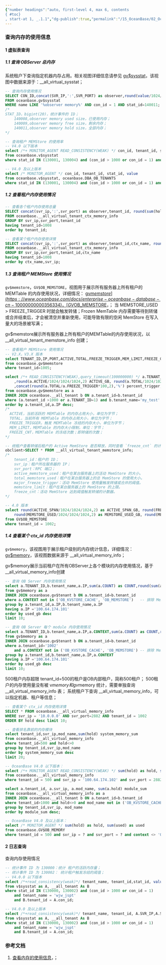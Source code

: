 ```yaml
---
{"number headings":"auto, first-level 4, max 6, contents
{ #toc}
, start-at 1, _.1.1","dg-publish":true,"permalink":"/15_OceanBase/02_OceanBase 基本操作/02_集群和多租户管理/查询内存的使用信息/","dgPassFrontmatter":true}
---
```



### 查询内存的使用信息
#### 1 虚拟表查询
##### 1.1 查询 OBServer 总内存
系统租户下查询指定机器内存占用。相关视图详细信息请参见 [gv$sysstat](https://www.oceanbase.com/docs/enterprise-oceanbase-database-cn-10000000000945206)，该视图中数据来源于：__all_virtual_sysstat；
```sql
-- 查询内存使用情况
SELECT CON_ID,concat(SVR_IP,':',SVR_PORT) as observer,round(value/1024/1024/1024,2) as value_gb,STAT_ID,NAME
FROM oceanbase.gv$sysstat 
WHERE name LIKE '%observer memory%' AND con_id = 1 AND stat_id=140011;
/*
STAT_ID，bigint(20)，统计事件的 ID；
	140008,observer memory used size，已使用内存；
	140009,observer memory free size，剩余内存；
	140011,observer memory hold size，全部内存；
*/

-- 查询租户 MEMStore 的使用率
-- V4.0 以下版本
select /*+ MONITOR_AGENT READ_CONSISTENCY(WEAK) */ con_id, tenant_id, stat_id, value 
from oceanbase.v$sysstat 
where stat_id IN (130001, 130004) and (con_id > 1000 or con_id = 1) and class < 1000

-- V4.0 及以上版本
select /* MONITOR_AGENT */ con_id, tenant_id, stat_id, value 
from oceanbase.v$sysstat, oceanbase.DBA_OB_TENANTS 
where stat_id IN (130001, 130004) and (con_id > 1000 or con_id = 1) and class < 1000
```

##### 1.2 查看租户内存使用情况
```sql
-- 查看各个租户内存使用总量
SELECT concat(svr_ip,':',svr_port) as observer,tenant_id, round(sum(hold)/1024/1024/1024,2) as hold,round(sum(used)/1024/1024/1024,2) as used
FROM oceanbase.__all_virtual_tenant_ctx_memory_info 
GROUP BY svr_ip,svr_port,tenant_id
having tenant_id=1008
order by tenant_id;

-- 查看某个租户内存使用详情
SELECT concat(svr_ip,':',svr_port) as observer,tenant_id,ctx_name, round(sum(hold)/1024/1024/1024,2) as hold,round(sum(used)/1024/1024/1024,2) as used
FROM oceanbase.__all_virtual_tenant_ctx_memory_info 
GROUP BY svr_ip,svr_port,tenant_id,ctx_name
having tenant_id=1008
order by ctx_name,svr_ip;
```


##### 1.3 查询租户 MEMStore 使用情况
`gv$memstore`，`GV$OB_MEMSTORE`，视图用于展示所有服务器上所有租户的 MEMTable 的内存使用状况，详细情况： [gv$memstore](https://www.oceanbase.com/docs/enterprise-oceanbase-database-cn-10000000000356334)，[GV$OB_MEMSTORE](https://www.oceanbase.com/docs/common-oceanbase-database-cn-1000000000034627)，；
当 MEMSTORE_USED > FREEZE_TRIGGER 时就会触发转储；Frozen MemTable 内存需要等待到转储或合并结束后，才会被清空并重新使用，可能导致有限的空闲 MemStore 在写入量大的场景被写满；

gv$memstore展示所有服务器上所有租户的MEMTable的内存使用状况，以__all_virtual_tenant_memstore_info 创建；

```sql
-- 查看租户 MEMStore 使用情况
-- V2.X，V3.X 版本
select TENANT_ID,IP,PORT,ACTIVE,TOTAL,FREEZE_TRIGGER,MEM_LIMIT,FREEZE_CNT
from oceanbase.gv$memstore 
where tenant_id=1005;

select /*+ READ_CONSISTENCY(WEAK),query_timeout(100000000) */ a.TENANT_ID, b.tenant_name, a.IP 
	,round(a.ACTIVE/1024/1024/1024,2) ACTIVE_GB, round(a.TOTAL/1024/1024/1024,2) TOTAL_GB ,round(a.FREEZE_TRIGGER/1024/1024/1024,2) FREEZE_TRIGGER_GB
	,concat(round(a.TOTAL/a.FREEZE_TRIGGER*100,2),'%') percent_trigger, round(a.MEM_LIMIT/1024/1024/1024,2) MEM_LIMIT_GB, FREEZE_CNT
from oceanbase.gv$memstore as a
INNER JOIN oceanbase.__all_tenant b ON a.tenant_id=b.tenant_id
where (a.tenant_id >1000 or a.TENANT_ID=1) and b.tenant_name='my_test'
order by a.tenant_id,a.IP desc;
/*
  ACTIVE，当前活跃的 MEMTable 的内存占用大小，单位为字节；
  TOTAL，当前所有 MEMTable 的内存占用大小，单位为字节；
  FREEZE_TRIGGER，触发 MEMTable 冻结的内存大小，单位为字节；
  MEM_LIMIT，MEMTable 的内存大小限制，单位：字节；
  FREEZE_CNT，MEMTable 的冻结次数；即转储的次数；
*/

-- 统租户查看转储后租户的 Active MemStore 是否释放，同时查看 `freeze_cnt` 的计数情况
obclient>SELECT * FROM __all_virtual_tenant_memstore_info;
/*
	tenant_id：租户的 ID；
	svr_ip：租户所在服务器的 IP；
	svr_port：RPC 端口；
	active_memstore_used：租户在某台服务器上的活动 MemStore 的大小。
	total_memstore_used：租户在某台服务器上的总 MemStore 的使用大小。
	major_freeze_trigger：活动 MemStore 使用量触发转储或合并的阈值。
	memstore_limit：租户在某台服务器上的 MemStore 的上限。
	freeze_cnt：活动 MemStore 达到阈值触发转储的计数器。
*/
```


```sql
-- 4.0 版本
select round(ACTIVE_SPAN/1024/1024/1024,2) as ACTIVE_SPAN_GB, round(FREEZE_TRIGGER/1024/1024/1024,2) as FREEZE_TRIGGER_GB, 
	round(MEMSTORE_USED/1024/1024/1024,2) as MEMSTORE_USED_GB, round(MEMSTORE_LIMIT/1024/1024/1024, 2) as MEMSTORE_LIMIT_GB 
from GV$OB_MEMSTORE 
where tenant_id = 1002;
```



##### 1.4 查看某个 ctx_id 内存使用详情
`gv$memory`，该视图用于展示租户级别的内存统计信息，详细情况：[gv$memory](https://www.oceanbase.com/docs/enterprise-oceanbase-database-cn-10000000000356333)，该视图数据来源于 \_\_all_virtual_memory_info；

gv$memory展示当前租户在所有OBServer上各个模块的内存使用情况，基于__all_virtual_memory_info创建

```sql
-- 查询 OB Server 内存使用情况  
select a.TENANT_ID,b.tenant_name,a.IP,sum(a.COUNT) as COUNT,round(sum(a.used)/1024/1024/1024,2) as used_gb
from gv$memory as a
INNER JOIN oceanbase.gv$tenant b ON a.tenant_id=b.tenant_id
where a.CONTEXT not in ('OB_KVSTORE_CACHE', 'OB_MEMSTORE')   -- 排除 MemStore 之外 
group by a.tenant_id,a.IP,b.tenant_name,a.IP
having a.IP ='100.64.174.101'
order by used_gb desc
limit 10;

-- 查询 OB Server 每个 module 内存使用情况
select a.TENANT_ID,b.tenant_name,a.IP,a.CONTEXT,sum(a.COUNT) as COUNT,round(sum(a.used)/1024/1024/1024,2) as used_gb
from gv$memory as a
INNER JOIN oceanbase.gv$tenant b ON a.tenant_id=b.tenant_id
where a.tenant_id='1002'
	and a.CONTEXT not in ('OB_KVSTORE_CACHE', 'OB_MEMSTORE') -- 排除 MemStore 之外
group by a.tenant_id,b.tenant_name,a.IP,a.CONTEXT
having a.IP ='100.64.174.101' 
order by used_gb desc
limit 10;
```

500租户内存超限 
tenant_id=500的租户是OB内部租户，简称500租户；
500租户的内存使用量没有被 v$memory 和 gv$memory 统计，需要单独查询 \_\_all_virtual_memory_info 表；
系统租户下查询 \_\_all_virtual_memory_info，可以指定机器、租户等信息；

```sql
-- 查看某个 ctx_id 内存使用详情
SELECT * FROM oceanbase.__all_virtual_memory_info 
WHERE svr_ip = '10.0.0.0' AND svr_port=2882 AND tenant_id = 1002 
ORDER BY hold desc limit 10;

-- 查看排名靠前的内存模块
select tenant_id,svr_ip,mod_name,sum(hold) system_memory_sum 
from oceanbase.__all_virtual_memory_info 
where tenant_id=500 and hold<>0 
group by tenant_id,svr_ip,mod_name 
order by system_memory_sum desc
limit 20; 

-- OceanBase V4.0 以下版本：
select /*+ MONITOR_AGENT READ_CONSISTENCY(WEAK) */ sum(hold) as hold, sum(used) as used, round(sum(hold)/1024/1024/1024,2) as hold,round(sum(used)/1024/1024/1024,2) as used
from oceanbase.__all_virtual_memory_info 
where tenant_id = 500 and svr_ip = '100.64.174.102' and svr_port = 2882 and mod_name <> 'OB_KVSTORE_CACHE_MB';

select a.tenant_id, a.svr_ip, a.mod_name, sum(a.hold) module_sum 
from oceanbase.__all_virtual_memory_info as a
INNER JOIN oceanbase.__all_tenant b ON a.tenant_id=b.tenant_id
where tenant_id>1000 and hold<>0 and mod_name not in ('OB_KVSTORE_CACHE', 'OB_MEMSTORE') 
group by tenant_id,svr_ip, mod_name 
order by module_sum desc;

-- OceanBase V4.0 及以上版本：
select /* MONITOR_AGENT */ sum(hold) as hold, sum(used) as used 
from oceanbase.GV$OB_MEMORY 
where tenant_id = 500 and svr_ip = ? and svr_port = ? and context <> 'OB_KVSTORE_CACHE_MB'
```

#### 2 日志查询
查询内存使用情况

```sql
-- 统计事件 ID 为 130000：统计 租户的活跃内存量；
-- 统计事件 ID 为 130002： 统计租户触发冻结的阈值；
-- V4.0.0 以下版本
select /*+read_consistency(weak)*/ tenant_name, tenant_id,stat_id, value 
from v$sysstat as A, __all_tenant As B
where stat_id IN (130000, 130002) and (con_id > 1000 or con_id = 1) 
	and tenant_name = 'wjw_jspt'
	and B.tenant_id = A.con_id;

-- V4.0.0 及以上版本
select /*+read_consistency(weak)*/ tenant_name, tenant_id, A.SVR_IP,A.SVR_PORT,stat_id, value 
from v$sysstat as A, __all_tenant As B
where stat_id IN (130000, 130002) and (con_id > 1000 or con_id = 1) 
	and tenant_name = 'wjw_jspt'
	and B.tenant_id = A.con_id;
```


### 参考文档
1. [查看内存的使用信息](https://www.oceanbase.com/docs/enterprise-oceanbase-database-cn-10000000000944853#558c1edd-e869-4d44-980d-52c80760d136)，；



